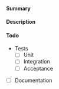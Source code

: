 #### Summary

<!-- Provide a short summary of your changes -->

#### Description

<!-- Describe the changes in this PR here and provide some context -->

#### Todo

- Tests
  - [ ] Unit
  - [ ] Integration
  - [ ] Acceptance
- [ ] Documentation
<!-- Two persons should review a PR, don't forget to assign them. -->

